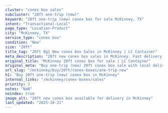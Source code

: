 ```yaml
---
cluster: "conex box sales"
subcluster: "20ft one-trip (new)"
keyword: "20ft one-trip (new) conex box for sale McKinney, TX"
intent: "Transactional-Local"
page_type: "Location-Product"
city: "McKinney, TX"
service_type: "conex box"
condition: "New"
size: "20ft"
title_tag: "20ft 8g1 New conex box Sales in McKinney | LC Container"
meta_description: "20ft new conex box sales in McKinney. Fast delivery, competitive pricing. Serving conex boxes area. Quote ID: 7RW. Call (214) 524-4168 for your free quote today."
original_title: "McKinney 20ft conex box for sale | LC Container"
original_meta: "Buy one-trip (new) 20ft conex box sale with local delivery in McKinney, TX. LC Container — local Since 2003. Request a fast quote today."
url_slug: "/mckinney/buy/20ft/conex-boxes/one-trip-new"
h1: "Buy 20ft one-trip (new) conex box in McKinney"
internal_links: "/mckinney/conex-boxes/sales"
priority: 3
notes: "NaN"
noindex: true
image_alt: "20ft new conex box available for delivery in McKinney"
last_updated: "2025-10-21"
---
```


<!-- TODO: Add unique city/inventory copy, images, and internal links here. -->
